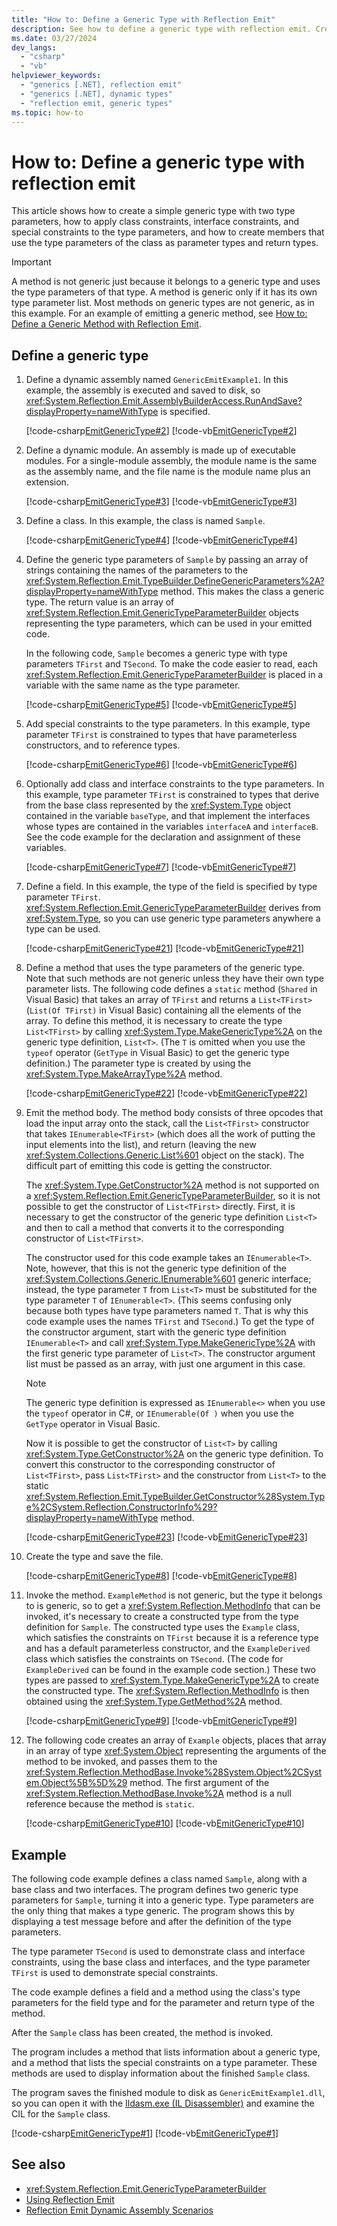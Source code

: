 ```yaml
---
title: "How to: Define a Generic Type with Reflection Emit"
description: See how to define a generic type with reflection emit. Create a generic type with two type parameters, apply class constraints, interface constraints, and more.
ms.date: 03/27/2024
dev_langs:
  - "csharp"
  - "vb"
helpviewer_keywords:
  - "generics [.NET], reflection emit"
  - "generics [.NET], dynamic types"
  - "reflection emit, generic types"
ms.topic: how-to
---
```

# How to: Define a generic type with reflection emit

This article shows how to create a simple generic type with two type parameters, how to apply class constraints, interface constraints, and special constraints to the type parameters, and how to create members that use the type parameters of the class as parameter types and return types.

> [!IMPORTANT]
> A method is not generic just because it belongs to a generic type and uses the type parameters of that type. A method is generic only if it has its own type parameter list. Most methods on generic types are not generic, as in this example. For an example of emitting a generic method, see [How to: Define a Generic Method with Reflection Emit](how-to-define-a-generic-method-with-reflection-emit.md).

## Define a generic type

1. Define a dynamic assembly named `GenericEmitExample1`. In this example, the assembly is executed and saved to disk, so <xref:System.Reflection.Emit.AssemblyBuilderAccess.RunAndSave?displayProperty=nameWithType> is specified.

   [!code-csharp[EmitGenericType#2](../../../samples/snippets/csharp/VS_Snippets_CLR/EmitGenericType/CS/source.cs#2)]
   [!code-vb[EmitGenericType#2](../../../samples/snippets/visualbasic/VS_Snippets_CLR/EmitGenericType/VB/source.vb#2)]

1. Define a dynamic module. An assembly is made up of executable modules. For a single-module assembly, the module name is the same as the assembly name, and the file name is the module name plus an extension.

   [!code-csharp[EmitGenericType#3](../../../samples/snippets/csharp/VS_Snippets_CLR/EmitGenericType/CS/source.cs#3)]
   [!code-vb[EmitGenericType#3](../../../samples/snippets/visualbasic/VS_Snippets_CLR/EmitGenericType/VB/source.vb#3)]

1. Define a class. In this example, the class is named `Sample`.

   [!code-csharp[EmitGenericType#4](../../../samples/snippets/csharp/VS_Snippets_CLR/EmitGenericType/CS/source.cs#4)]
   [!code-vb[EmitGenericType#4](../../../samples/snippets/visualbasic/VS_Snippets_CLR/EmitGenericType/VB/source.vb#4)]

1. Define the generic type parameters of `Sample` by passing an array of strings containing the names of the parameters to the <xref:System.Reflection.Emit.TypeBuilder.DefineGenericParameters%2A?displayProperty=nameWithType> method. This makes the class a generic type. The return value is an array of <xref:System.Reflection.Emit.GenericTypeParameterBuilder> objects representing the type parameters, which can be used in your emitted code.

   In the following code, `Sample` becomes a generic type with type parameters `TFirst` and `TSecond`. To make the code easier to read, each <xref:System.Reflection.Emit.GenericTypeParameterBuilder> is placed in a variable with the same name as the type parameter.

   [!code-csharp[EmitGenericType#5](../../../samples/snippets/csharp/VS_Snippets_CLR/EmitGenericType/CS/source.cs#5)]
   [!code-vb[EmitGenericType#5](../../../samples/snippets/visualbasic/VS_Snippets_CLR/EmitGenericType/VB/source.vb#5)]

1. Add special constraints to the type parameters. In this example, type parameter `TFirst` is constrained to types that have parameterless constructors, and to reference types.

   [!code-csharp[EmitGenericType#6](../../../samples/snippets/csharp/VS_Snippets_CLR/EmitGenericType/CS/source.cs#6)]
   [!code-vb[EmitGenericType#6](../../../samples/snippets/visualbasic/VS_Snippets_CLR/EmitGenericType/VB/source.vb#6)]

1. Optionally add class and interface constraints to the type parameters. In this example, type parameter `TFirst` is constrained to types that derive from the base class represented by the <xref:System.Type> object contained in the variable `baseType`, and that implement the interfaces whose types are contained in the variables `interfaceA` and `interfaceB`. See the code example for the declaration and assignment of these variables.

   [!code-csharp[EmitGenericType#7](../../../samples/snippets/csharp/VS_Snippets_CLR/EmitGenericType/CS/source.cs#7)]
   [!code-vb[EmitGenericType#7](../../../samples/snippets/visualbasic/VS_Snippets_CLR/EmitGenericType/VB/source.vb#7)]

1. Define a field. In this example, the type of the field is specified by type parameter `TFirst`. <xref:System.Reflection.Emit.GenericTypeParameterBuilder> derives from <xref:System.Type>, so you can use generic type parameters anywhere a type can be used.

   [!code-csharp[EmitGenericType#21](../../../samples/snippets/csharp/VS_Snippets_CLR/EmitGenericType/CS/source.cs#21)]
   [!code-vb[EmitGenericType#21](../../../samples/snippets/visualbasic/VS_Snippets_CLR/EmitGenericType/VB/source.vb#21)]

1. Define a method that uses the type parameters of the generic type. Note that such methods are not generic unless they have their own type parameter lists. The following code defines a `static` method (`Shared` in Visual Basic) that takes an array of `TFirst` and returns a `List<TFirst>` (`List(Of TFirst)` in Visual Basic) containing all the elements of the array. To define this method, it is necessary to create the type `List<TFirst>` by calling <xref:System.Type.MakeGenericType%2A> on the generic type definition, `List<T>`. (The `T` is omitted when you use the `typeof` operator (`GetType` in Visual Basic) to get the generic type definition.) The parameter type is created by using the <xref:System.Type.MakeArrayType%2A> method.

   [!code-csharp[EmitGenericType#22](../../../samples/snippets/csharp/VS_Snippets_CLR/EmitGenericType/CS/source.cs#22)]
   [!code-vb[EmitGenericType#22](../../../samples/snippets/visualbasic/VS_Snippets_CLR/EmitGenericType/VB/source.vb#22)]

1. Emit the method body. The method body consists of three opcodes that load the input array onto the stack, call the `List<TFirst>` constructor that takes `IEnumerable<TFirst>` (which does all the work of putting the input elements into the list), and return (leaving the new <xref:System.Collections.Generic.List%601> object on the stack). The difficult part of emitting this code is getting the constructor.

   The <xref:System.Type.GetConstructor%2A> method is not supported on a <xref:System.Reflection.Emit.GenericTypeParameterBuilder>, so it is not possible to get the constructor of `List<TFirst>` directly. First, it is necessary to get the constructor of the generic type definition `List<T>` and then to call a method that converts it to the corresponding constructor of `List<TFirst>`.

   The constructor used for this code example takes an `IEnumerable<T>`. Note, however, that this is not the generic type definition of the <xref:System.Collections.Generic.IEnumerable%601> generic interface; instead, the type parameter `T` from `List<T>` must be substituted for the type parameter `T` of `IEnumerable<T>`. (This seems confusing only because both types have type parameters named `T`. That is why this code example uses the names `TFirst` and `TSecond`.) To get the type of the constructor argument, start with the generic type definition `IEnumerable<T>` and call <xref:System.Type.MakeGenericType%2A> with the first generic type parameter of `List<T>`. The constructor argument list must be passed as an array, with just one argument in this case.

    > [!NOTE]
    > The generic type definition is expressed as `IEnumerable<>` when you use the `typeof` operator in C#, or `IEnumerable(Of )` when you use the `GetType` operator in Visual Basic.

   Now it is possible to get the constructor of `List<T>` by calling <xref:System.Type.GetConstructor%2A> on the generic type definition. To convert this constructor to the corresponding constructor of `List<TFirst>`, pass `List<TFirst>` and the constructor from `List<T>` to the static <xref:System.Reflection.Emit.TypeBuilder.GetConstructor%28System.Type%2CSystem.Reflection.ConstructorInfo%29?displayProperty=nameWithType> method.

   [!code-csharp[EmitGenericType#23](../../../samples/snippets/csharp/VS_Snippets_CLR/EmitGenericType/CS/source.cs#23)]
   [!code-vb[EmitGenericType#23](../../../samples/snippets/visualbasic/VS_Snippets_CLR/EmitGenericType/VB/source.vb#23)]

1. Create the type and save the file.

   [!code-csharp[EmitGenericType#8](../../../samples/snippets/csharp/VS_Snippets_CLR/EmitGenericType/CS/source.cs#8)]
   [!code-vb[EmitGenericType#8](../../../samples/snippets/visualbasic/VS_Snippets_CLR/EmitGenericType/VB/source.vb#8)]

1. Invoke the method. `ExampleMethod` is not generic, but the type it belongs to is generic, so to get a <xref:System.Reflection.MethodInfo> that can be invoked, it's necessary to create a constructed type from the type definition for `Sample`. The constructed type uses the `Example` class, which satisfies the constraints on `TFirst` because it is a reference type and has a default parameterless constructor, and the `ExampleDerived` class which satisfies the constraints on `TSecond`. (The code for `ExampleDerived` can be found in the example code section.) These two types are passed to <xref:System.Type.MakeGenericType%2A> to create the constructed type. The <xref:System.Reflection.MethodInfo> is then obtained using the <xref:System.Type.GetMethod%2A> method.

   [!code-csharp[EmitGenericType#9](../../../samples/snippets/csharp/VS_Snippets_CLR/EmitGenericType/CS/source.cs#9)]
   [!code-vb[EmitGenericType#9](../../../samples/snippets/visualbasic/VS_Snippets_CLR/EmitGenericType/VB/source.vb#9)]

1. The following code creates an array of `Example` objects, places that array in an array of type <xref:System.Object> representing the arguments of the method to be invoked, and passes them to the <xref:System.Reflection.MethodBase.Invoke%28System.Object%2CSystem.Object%5B%5D%29> method. The first argument of the <xref:System.Reflection.MethodBase.Invoke%2A> method is a null reference because the method is `static`.

   [!code-csharp[EmitGenericType#10](../../../samples/snippets/csharp/VS_Snippets_CLR/EmitGenericType/CS/source.cs#10)]
   [!code-vb[EmitGenericType#10](../../../samples/snippets/visualbasic/VS_Snippets_CLR/EmitGenericType/VB/source.vb#10)]

## Example

The following code example defines a class named `Sample`, along with a base class and two interfaces. The program defines two generic type parameters for `Sample`, turning it into a generic type. Type parameters are the only thing that makes a type generic. The program shows this by displaying a test message before and after the definition of the type parameters.

The type parameter `TSecond` is used to demonstrate class and interface constraints, using the base class and interfaces, and the type parameter `TFirst` is used to demonstrate special constraints.

The code example defines a field and a method using the class's type parameters for the field type and for the parameter and return type of the method.

After the `Sample` class has been created, the method is invoked.

The program includes a method that lists information about a generic type, and a method that lists the special constraints on a type parameter. These methods are used to display information about the finished `Sample` class.

The program saves the finished module to disk as `GenericEmitExample1.dll`, so you can open it with the [Ildasm.exe (IL Disassembler)](../../framework/tools/ildasm-exe-il-disassembler.md) and examine the CIL for the `Sample` class.

[!code-csharp[EmitGenericType#1](../../../samples/snippets/csharp/VS_Snippets_CLR/EmitGenericType/CS/source.cs#1)]
[!code-vb[EmitGenericType#1](../../../samples/snippets/visualbasic/VS_Snippets_CLR/EmitGenericType/VB/source.vb#1)]

## See also

- <xref:System.Reflection.Emit.GenericTypeParameterBuilder>
- [Using Reflection Emit](/previous-versions/dotnet/netframework-4.0/3y322t50(v=vs.100))
- [Reflection Emit Dynamic Assembly Scenarios](/previous-versions/dotnet/netframework-4.0/tt9483fk(v=vs.100))

